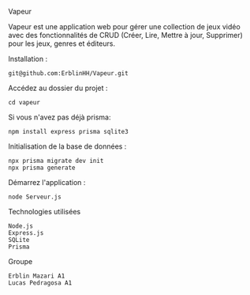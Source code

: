 Vapeur

Vapeur est une application web pour gérer une collection de jeux vidéo avec des fonctionnalités de CRUD (Créer, Lire, Mettre à jour, Supprimer) pour les jeux, genres et éditeurs.

 Installation :

    git@github.com:ErblinHH/Vapeur.git
Accédez au dossier du projet :

    cd vapeur
Si vous n'avez pas déjà prisma:

    npm install express prisma sqlite3
    
 Initialisation de la base de données : 
    
    npx prisma migrate dev init
    npx prisma generate


Démarrez l'application :

    node Serveur.js

Technologies utilisées

    Node.js
    Express.js
    SQLite
    Prisma

Groupe

    Erblin Mazari A1
    Lucas Pedragosa A1
